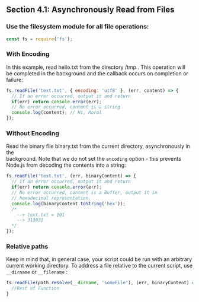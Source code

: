 ## Section 4.1: Asynchronously Read from Files

### Use the filesystem module for all file operations:
```js
const fs = require('fs');
```

### With Encoding
In this example, read hello.txt from the directory /tmp . This operation will be 
completed in the background and the callback occurs on completion or failure:

```js
fs.readFile('text.txt', { encoding: 'utf8' }, (err, content) => {
  // If an error occurred, output it and return
  if(err) return console.error(err);
  // No error occurred, content is a string
  console.log(content); // Hi, Morol
});
```

### Without Encoding
Read the binary file binary.txt from the current directory, asynchronously in the  
background. Note that we do not set the `encoding` option - this prevents Node.js from
decoding the contents into a string:

```js
fs.readFile('text.txt', (err, binaryContent) => {
  // If an error occurred, output it and return
  if(err) return console.error(err);
  // No error occurred, content is a Buffer, output it in
  // hexadecimal representation.
  console.log(binaryContent.toString('hex')); 
  /*
    --> text.txt = 101
    --> 313031
  */
});
```

### Relative paths
Keep in mind that, in general case, your script could be run with an arbitrary current
working directory. To address a file relative to the current script, use `__dirname`
or `__filename` :

```js
fs.readFile(path.resolve(__dirname, 'someFile'), (err, binaryContent) => {
  //Rest of Function
}
```
